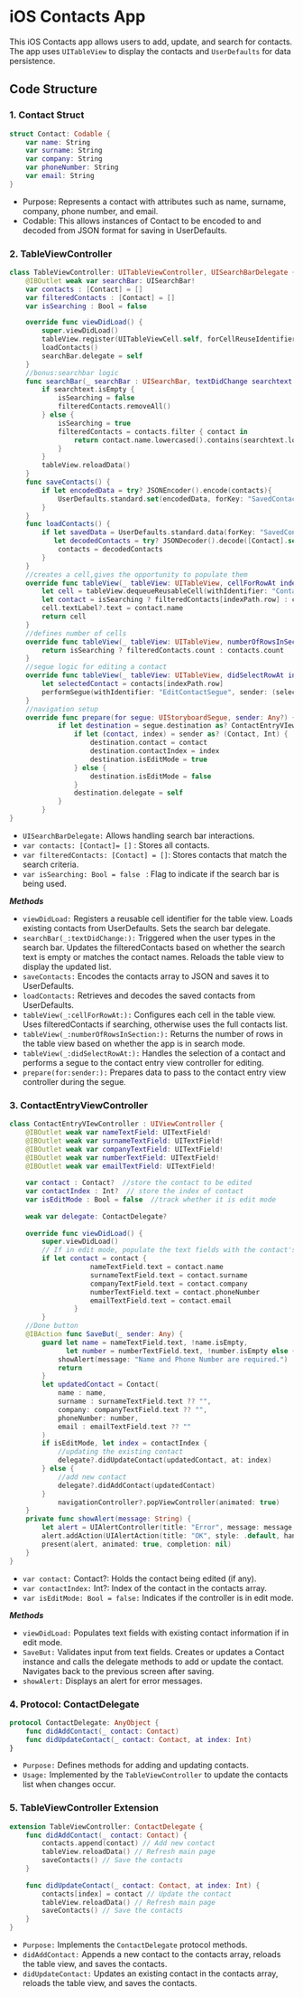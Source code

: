# iOS Contacts App

This iOS Contacts app allows users to add, update, and search for contacts. The app uses `UITableView` to display the contacts and `UserDefaults` for data persistence.

## Code Structure

### 1. Contact Struct

```swift
struct Contact: Codable {
    var name: String
    var surname: String
    var company: String
    var phoneNumber: String
    var email: String
}
```
- Purpose: Represents a contact with attributes such as name, surname, company, phone number, and email.
- Codable: This allows instances of Contact to be encoded to and decoded from JSON format for saving in
UserDefaults.

### 2. TableViewController
```swift
class TableViewController: UITableViewController, UISearchBarDelegate {
    @IBOutlet weak var searchBar: UISearchBar!
    var contacts : [Contact] = []
    var filteredContacts : [Contact] = []
    var isSearching : Bool = false

    override func viewDidLoad() {
        super.viewDidLoad()
        tableView.register(UITableViewCell.self, forCellReuseIdentifier: "ContactCell")
        loadContacts()
        searchBar.delegate = self
    }
    //bonus:searchbar logic
    func searchBar(_ searchBar : UISearchBar, textDidChange searchtext: String) {
        if searchtext.isEmpty {
            isSearching = false
            filteredContacts.removeAll()
        } else {
            isSearching = true
            filteredContacts = contacts.filter { contact in
                return contact.name.lowercased().contains(searchtext.lowercased())
            }
        }
        tableView.reloadData()
    }
    func saveContacts() {
        if let encodedData = try? JSONEncoder().encode(contacts){
            UserDefaults.standard.set(encodedData, forKey: "SavedContacts")
        }
    }
    func loadContacts() {
        if let savedData = UserDefaults.standard.data(forKey: "SavedContacts"),
           let decodedContacts = try? JSONDecoder().decode([Contact].self, from: savedData){
            contacts = decodedContacts
        }
    }
    //creates a cell,gives the opportunity to populate them
    override func tableView(_ tableView: UITableView, cellForRowAt indexPath: IndexPath) -> UITableViewCell {
        let cell = tableView.dequeueReusableCell(withIdentifier: "ContactCell", for: indexPath)
        let contact = isSearching ? filteredContacts[indexPath.row] : contacts[indexPath.row]
        cell.textLabel?.text = contact.name
        return cell
    }
    //defines number of cells
    override func tableView(_ tableView: UITableView, numberOfRowsInSection section: Int) -> Int {
        return isSearching ? filteredContacts.count : contacts.count
    }
    //segue logic for editing a contact
    override func tableView(_ tableView: UITableView, didSelectRowAt indexPath: IndexPath) {
        let selectedContact = contacts[indexPath.row]
        performSegue(withIdentifier: "EditContactSegue", sender: (selectedContact, indexPath.row))
    }
    //navigation setup
    override func prepare(for segue: UIStoryboardSegue, sender: Any?) {
            if let destination = segue.destination as? ContactEntryVIewController {
                if let (contact, index) = sender as? (Contact, Int) {
                    destination.contact = contact
                    destination.contactIndex = index
                    destination.isEditMode = true
                } else {
                    destination.isEditMode = false
                }
                destination.delegate = self
            }
        }
}
```
- ```UISearchBarDelegate:``` Allows handling search bar interactions.
- ```var contacts: [Contact]= []``` : Stores all contacts.
- ```var filteredContacts: [Contact] = []```: Stores contacts that match the search criteria.
- ```var isSearching: Bool = false ``` : Flag to indicate if the search bar is being used.


___Methods___

- ```viewDidLoad:```
Registers a reusable cell identifier for the table view.
Loads existing contacts from UserDefaults.
Sets the search bar delegate.
- ```searchBar(_:textDidChange:):```
Triggered when the user types in the search bar.
Updates the filteredContacts based on whether the search text is empty or matches the contact names.
Reloads the table view to display the updated list.
- ```saveContacts:```
Encodes the contacts array to JSON and saves it to UserDefaults.
- ```loadContacts:```
Retrieves and decodes the saved contacts from UserDefaults.
- ``tableView(_:cellForRowAt:):``
Configures each cell in the table view.
Uses filteredContacts if searching, otherwise uses the full contacts list.
- ```tableView(_:numberOfRowsInSection:):```
Returns the number of rows in the table view based on whether the app is in search mode.
- ```tableView(_:didSelectRowAt:):```
Handles the selection of a contact and performs a segue to the contact entry view controller for editing.
- ```prepare(for:sender:):```
Prepares data to pass to the contact entry view controller during the segue.

### 3. ContactEntryViewController
```swift
class ContactEntryVIewController : UIViewController {
    @IBOutlet weak var nameTextField: UITextField!
    @IBOutlet weak var surnameTextField: UITextField!
    @IBOutlet weak var companyTextField: UITextField!
    @IBOutlet weak var numberTextField: UITextField!
    @IBOutlet weak var emailTextField: UITextField!
    
    var contact : Contact?  //store the contact to be edited
    var contactIndex : Int?  // store the index of contact
    var isEditMode : Bool = false  //track whether it is edit mode
    
    weak var delegate: ContactDelegate?
    
    override func viewDidLoad() {
        super.viewDidLoad()
        // If in edit mode, populate the text fields with the contact's data
        if let contact = contact {
                    nameTextField.text = contact.name
                    surnameTextField.text = contact.surname
                    companyTextField.text = contact.company
                    numberTextField.text = contact.phoneNumber
                    emailTextField.text = contact.email
                }
        }
    //Done button
    @IBAction func SaveBut(_ sender: Any) {
        guard let name = nameTextField.text, !name.isEmpty,
              let number = numberTextField.text, !number.isEmpty else {
            showAlert(message: "Name and Phone Number are required.")
            return
        }
        let updatedContact = Contact(
            name : name,
            surname : surnameTextField.text ?? "",
            company: companyTextField.text ?? "",
            phoneNumber: number,
            email : emailTextField.text ?? ""
        )
        if isEditMode, let index = contactIndex {
            //updating the existing contact
            delegate?.didUpdateContact(updatedContact, at: index)
        } else {
            //add new contact
            delegate?.didAddContact(updatedContact)
        }
            navigationController?.popViewController(animated: true)
    }
    private func showAlert(message: String) {
        let alert = UIAlertController(title: "Error", message: message, preferredStyle: .alert)
        alert.addAction(UIAlertAction(title: "OK", style: .default, handler: nil))
        present(alert, animated: true, completion: nil)
    }
}
```
- `var contact:` Contact?: Holds the contact being edited (if any).
- `var contactIndex:` Int?: Index of the contact in the contacts array.
- `var isEditMode: Bool = false:` Indicates if the controller is in edit mode.

___Methods___

- `viewDidLoad:`
Populates text fields with existing contact information if in edit mode.
- `SaveBut:`
Validates input from text fields.
Creates or updates a Contact instance and calls the delegate methods to add or update the contact.
Navigates back to the previous screen after saving.
- `showAlert:`
Displays an alert for error messages.

### 4. Protocol: ContactDelegate

```swift
protocol ContactDelegate: AnyObject {
    func didAddContact(_ contact: Contact)
    func didUpdateContact(_ contact: Contact, at index: Int)
}
```
- `Purpose:` Defines methods for adding and updating contacts.
- `Usage:` Implemented by the ``TableViewController`` to update the contacts list when changes occur.

### 5. TableViewController Extension

```swift
extension TableViewController: ContactDelegate {
    func didAddContact(_ contact: Contact) {
        contacts.append(contact) // Add new contact
        tableView.reloadData() // Refresh main page
        saveContacts() // Save the contacts
    }
    
    func didUpdateContact(_ contact: Contact, at index: Int) {
        contacts[index] = contact // Update the contact
        tableView.reloadData() // Refresh main page
        saveContacts() // Save the contacts
    }
}
```
- `Purpose:` Implements the ```ContactDelegate``` protocol methods.
- `didAddContact:` Appends a new contact to the contacts array, reloads the table view, and saves the contacts.
- `didUpdateContact:` Updates an existing contact in the contacts array, reloads the table view, and saves the contacts.

